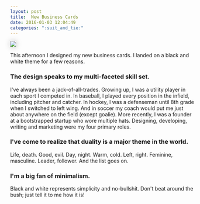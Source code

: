 ```yaml
---
layout: post
title:  New Business Cards
date: 2016-01-03 12:04:49
categories: ":suit_and_tie:"
---
```


<img style="box-shadow: 0 0 15px rgba(0, 0, 0, .25);" src="http://i.imgur.com/RaNED2M.png">

<p>This afternoon I designed my new business cards. I landed on a black and white theme for a few reasons.</p>

<h3>The design speaks to my multi-faceted skill set.</h3>
<p>I've always been a jack-of-all-trades. Growing up, I was a utility player in each sport I competed in. In baseball, I played every position in the infield, including pitcher and catcher. In hockey, I was a defenseman until 8th grade when I switched to left wing. And in soccer my coach would put me just about anywhere on the field (except goalie). More recently, I was a founder at a bootstrapped startup who wore multiple hats. Designing, developing, writing and marketing were my four primary roles.</p>

<h3>I've come to realize that duality is a major theme in the world.</h3>
<p>Life, death. Good, evil. Day, night. Warm, cold. Left, right. Feminine, masculine. Leader, follower. And the list goes on.</p>

<h3>I'm a big fan of minimalism.</h3>
<p>Black and white represents simplicity and no-bullshit. Don't beat around the bush; just tell it to me how it is!</p>
